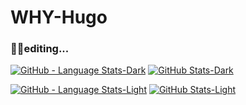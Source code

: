 # WHY-Hugo

### 😶‍🌫️editing...

[![GitHub - Language Stats-Dark](https://github-readme-stats.vercel.app/api/top-langs/?username=WHY-Hugo&layout=compact&langs_count=4&card_width=300&theme=chartreuse-dark#gh-dark-mode-only)](https://github.com/anuraghazra/github-readme-stats#gh-dark-mode-only) [![GitHub Stats-Dark](https://github-readme-stats.vercel.app/api?username=WHY-Hugo&show_icons=true&count_private=true&card_width=300&theme=chartreuse-dark#gh-dark-mode-only)](https://github.com/WHY-Hugo/github-readme-stats#gh-dark-mode-only)

[![GitHub - Language Stats-Light](https://github-readme-stats.vercel.app/api/top-langs/?username=WHY-Hugo&layout=compact&langs_count=4&card_width=450&theme=buefy#gh-light-mode-only)](https://github.com/anuraghazra/github-readme-stats#gh-light-mode-only) [![GitHub Stats-Light](https://github-readme-stats.vercel.app/api?username=WHY-Hugo&show_icons=true&count_private=true&card_width=450&theme=buefy#gh-light-mode-only)](https://github.com/WHY-Hugo/github-readme-stats#gh-light-mode-only)




